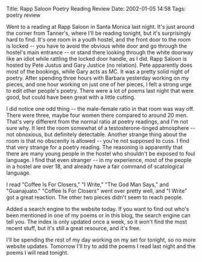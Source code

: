 Title: Rapp Saloon Poetry Reading Review
Date: 2002-01-05 14:58
Tags: poetry review

Went to a reading at Rapp Saloon in Santa Monica last night. It's just
around the corner from Tanner's, where I'll be reading tonight, but it's
surprisingly hard to find. It's one room in a youth hostel, and the
front door to the room is locked -- you have to avoid the obvious white
door and go through the hostel's main entrance -- or stand there looking
through the white doorway like an idiot while rattling the locked door
handle, as I did. Rapp Saloon is hosted by Pete Justus and Gary Justice
(no relation). Pete apparently does most of the bookings, while Gary
acts as MC. It was a pretty solid night of poetry. After spending three
hours with Barbara yesterday working on my pieces, and one hour working
on just one of her pieces, I felt a strong urge to edit other people's
poetry. There were a lot of poems last night that were good, but could
have been great with a little cutting.

I did notice one odd thing -- the male-female ratio in that room was way
off. There were three, maybe four women there compared to around 20 men.
That's very different from the normal ratio at poetry readings, and I'm
not sure why. It lent the room somewhat of a testosterone-tinged
atmosphere -- not obnoxious, but definitely detectable. Another strange
thing about the room is that no obscenity is allowed -- you're not
supposed to cuss. I find that very strange for a poetry reading. The
reasoning is apparently that there are many young people in the hostel
who shouldn't be exposed to foul language. I find that even stranger --
in my experience, most of the people in a hostel are over 18, and
already have a fair command of scatological language.

I read "Coffee Is For Closers," "I Write," "The God Man Says," and
"Guanajuato." "Coffee Is For Closers" went over pretty well, and "I
Write" got a great reaction. The other two pieces didn't seem to reach
people.

Added a search engine to the website today. If you want to find out
who's been mentioned in one of my poems or in this blog, the search
engine can tell you. The index is only updated once a week, so it won't
find the most recent stuff, but it's still a great resource, and it's
free.

I'll be spending the rest of my day working on my set for tonight, so no
more website updates. Tomorrow I'll try to add the poems I read last
night and the poems I will read tonight.
